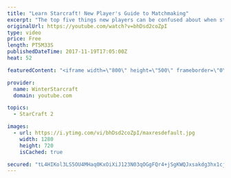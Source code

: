 ```yaml
---
title: "Learn Starcraft! New Player's Guide to Matchmaking"
excerpt: "The top five things new players can be confused about when starting off playing Starcraft 2!"
originalUrl: https://youtube.com/watch?v=bhDsd2coZpI
type: video
price: Free
length: PT5M33S
publishedDateTime: 2017-11-19T17:05:00Z
heat: 52

featuredContent: "<iframe width=\"800\" height=\"500\" frameborder=\"0\" src=\"https://www.youtube.com/embed/bhDsd2coZpI\" allow=\"accelerometer; autoplay; encrypted-media; gyroscope; picture-in-picture\" allowfullscreen></iframe>"

provider:
  name: WinterStarcraft
  domain: youtube.com

topics:
  - StarCraft 2

images:
  - url: https://i.ytimg.com/vi/bhDsd2coZpI/maxresdefault.jpg
    width: 1280
    height: 720
    isCached: true

secured: "tL4HIKol3LS5OU4MHaq0KxOiXiJ123N03qOGgFQr4+jSgKWQJxsakdg3hx1cjYR6nopA6qP9l6B1S6qyWK5mdahuHcJ67qTxHPvD5FCLyGJQhmU1ErUCNX0svEmHHJnQlHN01Q8N2JbujJzwUg1ovA/wTQ4/xMZZ/kZXu9wH7vOswO8+8u6l+zvDKeCocTj8Or95MxUAL//nWFyyjPSIBThJztoKmTFL5sP0noREPH/9+7xAGIbi/KJvJUeoNIOvzaVu2Ei0vtruuxKAis4LUw9AEE/cuNU4fC+4uDADvxIVtWwtcA8h5ARnpZt0kCVOQn6eC5w+H0gw8muR6CH5eKkxd3gXrn4IoVn08xE8WFNhuRxsYvyFa0E8dFIy/yVCbSAwfWrYR9uMALVg9gpDV8HWV6+W/iRJ7jyjD3Hmvc0=;KOgp6rPrBNeyzfb4809Vkw=="
---
```


